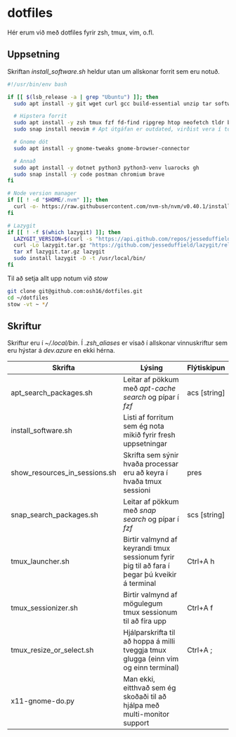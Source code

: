 # dotfiles

Hér erum við með dotfiles fyrir zsh, tmux, vim, o.fl. 

## Uppsetning

Skriftan _install_software.sh_ heldur utan um allskonar forrit sem eru notuð.

```bash
#!/usr/bin/env bash

if [[ $(lsb_release -a | grep "Ubuntu") ]]; then
  sudo apt install -y git wget curl gcc build-essential unzip tar software-properties-common wl-clipboard 

  # Hipstera forrit
  sudo apt install -y zsh tmux fzf fd-find ripgrep htop neofetch tldr batcat stow
  sudo snap install neovim # Apt útgáfan er outdated, virðist vera í tómu tjóni

  # Gnome dót 
  sudo apt install -y gnome-tweaks gnome-browser-connector

  # Annað
  sudo apt install -y dotnet python3 python3-venv luarocks gh
  sudo snap install -y code postman chromium brave
fi

# Node version manager
if [[ ! -d "$HOME/.nvm" ]]; then
  curl -o- https://raw.githubusercontent.com/nvm-sh/nvm/v0.40.1/install.sh | bash
fi

# Lazygit
if [[ ! -f $(which lazygit) ]]; then
  LAZYGIT_VERSION=$(curl -s "https://api.github.com/repos/jesseduffield/lazygit/releases/latest" | \grep -Po '"tag_name": *"v\K[^"]*')
  curl -Lo lazygit.tar.gz "https://github.com/jesseduffield/lazygit/releases/download/v${LAZYGIT_VERSION}/lazygit_${LAZYGIT_VERSION}_Linux_x86_64.tar.gz"
  tar xf lazygit.tar.gz lazygit
  sudo install lazygit -D -t /usr/local/bin/
fi
```

Til að setja allt upp notum við _stow_


```sh
git clone git@github.com:osh16/dotfiles.git
cd ~/dotfiles
stow -vt ~ */
```

## Skriftur

Skriftur eru í _~/.local/bin_. Í _.zsh_aliases_ er vísað í allskonar vinnuskriftur sem eru hýstar á _dev.azure_ en ekki hérna.

| Skrifta | Lýsing | Flýtiskipun |
| ------- | ------ | ----------- |
| apt_search_packages.sh | Leitar af pökkum með _apt-cache search_ og pípar í _fzf_ | acs [string] |
| install_software.sh | Listi af forritum sem ég nota mikið fyrir fresh uppsetningar | |
| show_resources_in_sessions.sh | Skrifta sem sýnir hvaða processar eru að keyra í hvaða tmux sessioni | pres |
| snap_search_packages.sh | Leitar af pökkum með _snap search_ og pípar í _fzf_ | scs [string] |
| tmux_launcher.sh | Birtir valmynd af keyrandi tmux sessionum fyrir þig til að fara í þegar þú kveikir á terminal | Ctrl+A h |
| tmux_sessionizer.sh | Birtir valmynd af mögulegum tmux sessionum til að fíra upp | Ctrl+A f |
| tmux_resize_or_select.sh | Hjálparskrifta til að hoppa á milli tveggja tmux glugga (einn vim og einn terminal) | Ctrl+A ; |
| x11-gnome-do.py | Man ekki, eitthvað sem ég skoðaði til að hjálpa með multi-monitor support |

